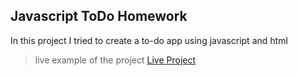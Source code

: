 ## Javascript ToDo Homework

In this project I tried to create a to-do app using javascript and html

> live example of the project
> [Live Project](https://todo-app-with-dom.surge.sh)